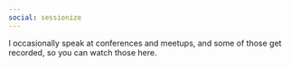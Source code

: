 ```yaml
---
social: sessionize
---
```


I occasionally speak at conferences and meetups, and some of those get recorded, so you can watch those here.